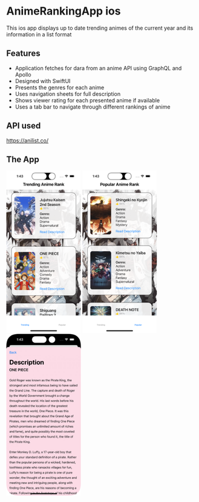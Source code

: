 # AnimeRankingApp ios

This ios app displays up to date trending animes of the current year and its information in a list format

## Features

- Application fetches for dara from an anime API using GraphQL and Apollo
- Designed with SwiftUI
- Presents the genres for each anime
- Uses navigation sheets for full description
- Shows viewer rating for each presented anime if available
- Uses a tab bar to navigate through different rankings of anime


## API used
https://anilist.co/

## The App

<p float="left">
<img src="https://github.com/kevin-truong7/AnimeRankingApp/blob/main/AnimeRanking/Assets.xcassets/Git%20Images/anime_trend.imageset/anime_trend.png" width="197" />
<span />
<img src="https://github.com/kevin-truong7/AnimeRankingApp/blob/main/AnimeRanking/Assets.xcassets/Git%20Images/anime_popular.imageset/anime_popular.png" width="197" />
<span />
<img src="https://github.com/kevin-truong7/AnimeRankingApp/blob/main/AnimeRanking/Assets.xcassets/Git%20Images/anime_op_desc.imageset/anime_op_desc.png" width="197" />
</p>


